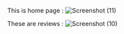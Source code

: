 This is home page :
![Screenshot (11)](https://user-images.githubusercontent.com/59679498/185732529-dc6a6367-4ac0-4e7a-8440-b3f5d7e192db.png)

These are reviews :
![Screenshot (10)](https://user-images.githubusercontent.com/59679498/185732553-e8374232-b328-4a16-94e4-c52e9a82b327.png)
